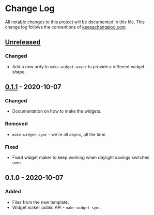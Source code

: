 # Change Log
All notable changes to this project will be documented in this file. This change log follows the conventions of [keepachangelog.com](http://keepachangelog.com/).

## [Unreleased]
### Changed
- Add a new arity to `make-widget-async` to provide a different widget shape.

## [0.1.1] - 2020-10-07
### Changed
- Documentation on how to make the widgets.

### Removed
- `make-widget-sync` - we're all async, all the time.

### Fixed
- Fixed widget maker to keep working when daylight savings switches over.

## 0.1.0 - 2020-10-07
### Added
- Files from the new template.
- Widget maker public API - `make-widget-sync`.

[Unreleased]: https://github.com/your-name/state-machete/compare/0.1.1...HEAD
[0.1.1]: https://github.com/your-name/state-machete/compare/0.1.0...0.1.1

